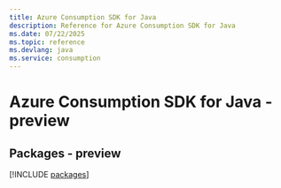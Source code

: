 ```yaml
---
title: Azure Consumption SDK for Java
description: Reference for Azure Consumption SDK for Java
ms.date: 07/22/2025
ms.topic: reference
ms.devlang: java
ms.service: consumption
---
```

# Azure Consumption SDK for Java - preview
## Packages - preview
[!INCLUDE [packages](consumption-index.md)]